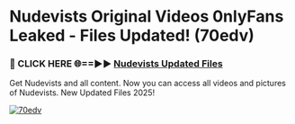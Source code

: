 # Nudevists Original Videos 0nlyFans Leaked - Files Updated! (70edv)

<h3>🔴 CLICK HERE 🌐==►► <a href="https://tinyurl.com/y5r63du9" rel="nofollow">Nudevists Updated Files</a></h3>

Get Nudevists and all content. Now you can access all videos and pictures of Nudevists. New Updated Files 2025!

[![70edv](https://i.imgur.com/UVo9nyh.gif)](https://tinyurl.com/y5r63du9)